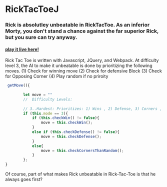 # RickTacToeJ

### Rick is absolutley unbeatable in RickTacToe. As an inferior Morty, you don't stand a chance against the far superior Rick, but you sure can try anyway.

#### [play it live here!](https://thelastsultan.github.io/RickTacToeJS/) 

Rick Tac Toe is written with Javascript, JQuery, and Webpack. At difficulty level 3, the AI to make it unbeatable is done by prioritizing the following moves.
(1) Check for winning move 
(2) Check for defensive Block
(3) Check for Opposing Corner
(4) Play random if no priroity

```javascript
 getMove(){
        
        let move = ""
        //  Difficulty Levels:
        
        // 3..Hardest: Prioritizes: 1) Wins , 2) Defense, 3) Corners ,   
        if (this.mode == 3){
            if (this.checkWin() != false){
                move = this.checkWin(); 
            } 
            else if (this.checkDefense() != false){
                move = this.checkDefense(); 
            }  
            else{
                move = this.checkCornersThanRandom();     
            }
        };
}
```
Of course, part of what makes Rick unbeatable in Rick-Tac-Toe is that he always goes first?

